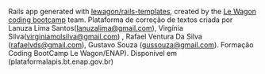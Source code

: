 Rails app generated with [lewagon/rails-templates](https://github.com/lewagon/rails-templates), created by the [Le Wagon coding bootcamp](https://www.lewagon.com) team.
Plataforma de correção de textos criada por Lanuza Lima Santos(lanuzalima@gmail.com), Virgínia Silva(virginiamolsilva@gmail.com) , Rafael Ventura Da Silva (rafaelvds@gmail.com), Gustavo Souza (gussouza@gmail.com). Formação Coding BootCamp Le Wagon/ENAP).
Disponível em (plataformalapis.bt.enap.gov.br)
